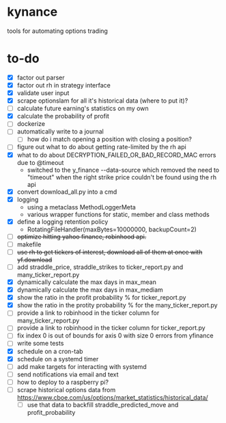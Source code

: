 # kynance
tools for automating options trading

# to-do
- [x] factor out parser
- [x] factor out rh in strategy interface
- [x] validate user input
- [x] scrape optionslam for all it's historical data (where to put it)?
- [ ] calculate future earning's statistics on my own
- [x] calculate the probability of profit
- [ ] dockerize
- [ ] automatically write to a journal
     - [ ] how do i match opening a position with closing a position?
- [ ] figure out what to do about getting rate-limited by the rh api
- [x] what to do about DECRYPTION_FAILED_OR_BAD_RECORD_MAC errors due to @timeout
     - switched to the y_finance --data-source which removed the need to "timeout" when the right strike price couldn't be found using the rh api
- [x] convert download_all.py into a cmd
- [x] logging
     - using a metaclass MethodLoggerMeta
     - various wrapper functions for static, member and class methods
- [x] define a logging retention policy
    - RotatingFileHandler(maxBytes=10000000, backupCount=2)
- [ ] ~~optimize hitting yahoo finance, robinhood api.~~
- [ ] makefile
- [ ] ~~use rh to get tickers of interest, download all of them at once with yf.download~~
- [ ] add straddle_price, straddle_strikes to ticker_report.py and many_ticker_report.py
- [x] dynamically calculate the max days in max_mean
- [x] dynamically calculate the max days in max_mediam
- [x] show the ratio in the profit probability % for ticker_report.py
- [x] show the ratio in the protity probability % for the many_ticker_report.py
- [ ] provide a link to robinhood in the ticker column for many_ticker_report.py
- [ ] provide a link to robinhood in the ticker column for ticker_report.py
- [ ] fix index 0 is out of bounds for axis 0 with size 0 errors from yfinance
- [ ] write some tests
- [x] schedule on a cron-tab
- [x] schedule on a systemd timer
- [ ] add make targets for interacting with systemd
- [ ] send notifications via email and text
- [ ] how to deploy to a raspberry pi?
- [ ] scrape historical options data from https://www.cboe.com/us/options/market_statistics/historical_data/
    - [ ] use that data to backfill straddle_predicted_move and profit_probability